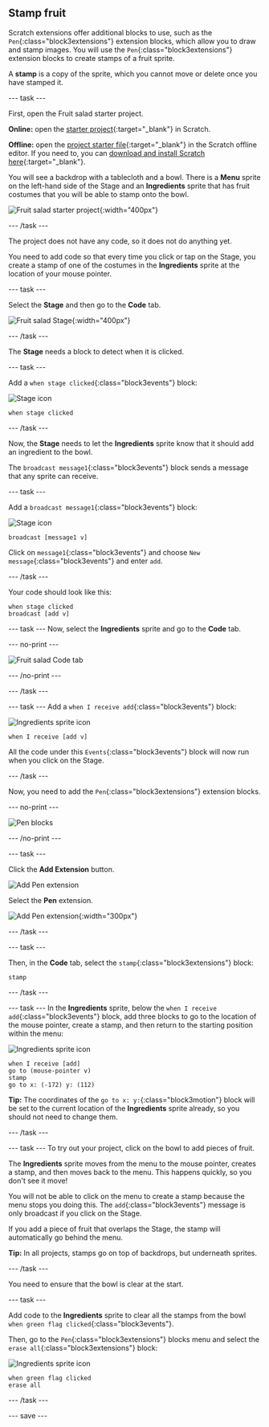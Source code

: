 ## Stamp fruit
Scratch extensions offer additional blocks to use, such as the `Pen`{:class="block3extensions"} extension blocks, which allow you to draw and stamp images. You will use the `Pen`{:class="block3extensions"} extension blocks to create stamps of a fruit sprite. 

A **stamp** is a copy of the sprite, which you cannot move or delete once you have stamped it.

--- task ---

First, open the Fruit salad starter project.  

**Online:** open the [starter project](http://rpf.io/fruit-salad-on){:target="_blank"} in Scratch.
 
**Offline:** open the [project starter file](http://rpf.io/p/en/fruit-salad-go){:target="_blank"} in the Scratch offline editor. If you need to, you can [download and install Scratch here](https://scratch.mit.edu/download){:target="_blank"}.

You will see a backdrop with a tablecloth and a bowl. There is a **Menu** sprite on the left-hand side of the Stage and an **Ingredients** sprite that has fruit costumes that you will be able to stamp onto the bowl.

![Fruit salad starter project](images/fruit-starter.png){:width="400px"}

--- /task ---

The project does not have any code, so it does not do anything yet.

You need to add code so that every time you click or tap on the Stage, you create a stamp of one of the costumes in the **Ingredients** sprite at the location of your mouse pointer.

--- task ---

Select the **Stage** and then go to the **Code** tab.

![Fruit salad Stage](images/fruit-stage-code.png){:width="400px"}

--- /task ---

The **Stage** needs a block to detect when it is clicked. 

--- task ---

Add a `when stage clicked`{:class="block3events"} block:

![Stage icon](images/StageIcon.png)


```blocks3
when stage clicked
```

--- /task ---


Now, the **Stage** needs to let the **Ingredients** sprite know that it should add an ingredient to the bowl. 

The `broadcast message1`{:class="block3events"} block sends a message that any sprite can receive. 


--- task ---

Add a `broadcast message1`{:class="block3events"} block:


![Stage icon](images/StageIcon.png)


```blocks3
broadcast [message1 v]
```


Click on `message1`{:class="block3events"} and choose `New message`{:class="block3events"} and enter `add`. 

--- /task ---

Your code should look like this:

```blocks3
when stage clicked
broadcast [add v]
```

--- task ---
Now, select the **Ingredients** sprite and go to the **Code** tab. 

--- no-print ---

![Fruit salad Code tab](images/fruit-code-tab.gif)

--- /no-print ---

--- /task ---

--- task ---
Add a `when I receive add`{:class="block3events"} block:

![Ingredients sprite icon](images/ingredientsSpriteIcon.png)


```blocks3
when I receive [add v]
```

All the code under this `Events`{:class="block3events"} block will now run when you click on the Stage.

--- /task ---

Now, you need to add the `Pen`{:class="block3extensions"} extension blocks.

--- no-print ---

![Pen blocks](images/fruit-pen-tool.gif)

--- /no-print ---

--- task ---

Click the **Add Extension** button.


![Add Pen extension](images/fruit-pen-extension.png)

Select the **Pen** extension.

![Add Pen extension](images/fruit-pen-extension2.png){:width="300px"}

--- /task ---

--- task ---


Then, in the **Code** tab, select the `stamp`{:class="block3extensions"} block:

```blocks3
stamp
```
 --- /task ---
 
--- task ---
In the **Ingredients** sprite, below the `when I receive add`{:class="block3events"} block, add three blocks to go to the location of the mouse pointer, create a stamp, and then return to the starting position within the menu:

![Ingredients sprite icon](images/ingredientsSpriteIcon.png)


```blocks3
when I receive [add]
go to (mouse-pointer v)
stamp
go to x: (-172) y: (112)
```

**Tip:** The coordinates of the `go to x: y:`{:class="block3motion"} block will be set to the current location of the **Ingredients** sprite already, so you should not need to change them.

--- /task ---

--- task ---
To try out your project, click on the bowl to add pieces of fruit.

The **Ingredients** sprite moves from the menu to the mouse pointer, creates a stamp, and then moves back to the menu. This happens quickly, so you don't see it move!

You will not be able to click on the menu to create a stamp because the menu stops you doing this. The `add`{:class="block3events"} message is only broadcast if you click on the Stage.

If you add a piece of fruit that overlaps the Stage, the stamp will automatically go behind the menu.

**Tip:** In all projects, stamps go on top of backdrops, but underneath sprites. 

--- /task ---

You need to ensure that the bowl is clear at the start. 

--- task ---

Add code to the **Ingredients** sprite to clear all the stamps from the bowl `when green flag clicked`{:class="block3events"}.

Then, go to the `Pen`{:class="block3extensions"} blocks menu and select the `erase all`{:class="block3extensions"} block:


![Ingredients sprite icon](images/ingredientsSpriteIcon.png)

```blocks3
when green flag clicked
erase all
```
--- /task ---

--- save ---

 





